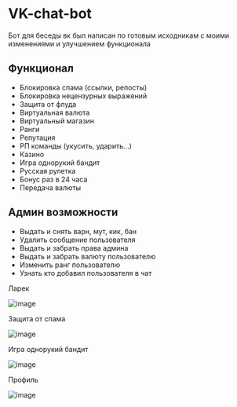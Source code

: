 # VK-chat-bot
Бот для беседы вк был написан по готовым исходникам с моими изменениями и улучшением функционала

## Функционал
- Блокировка спама (ссылки, репосты)
- Блокировка нецензурных выражений
- Защита от флуда
- Виртуальная валюта
- Виртуальный магазин
- Ранги
- Репутация
- РП команды (укусить, ударить...)
- Казино
- Игра однорукий бандит
- Русская рулетка
- Бонус раз в 24 часа
- Передача валюты
## Админ возможности
-  Выдать и снять варн, мут, кик, бан
-  Удалить сообщение пользователя
-  Выдать и забрать права админа
-  Выдать и забрать валюту пользователю
-  Изменить ранг пользователю
-  Узнать кто добавил пользователя в чат


Ларек

![image](https://github.com/user-attachments/assets/67a9c345-0494-4154-856e-a5dbce0cca7f)

Защита от спама

![image](https://github.com/user-attachments/assets/fa6d0e9c-f29a-4c4e-bf7b-4b020e3b5b48)

Игра однорукий бандит 

![image](https://github.com/user-attachments/assets/7f1f89a3-5625-4ec7-b99d-6397c748ed03)

Профиль

![image](https://github.com/user-attachments/assets/0e3bc0eb-cf89-4ec6-93d4-60e1f35cb35e)
